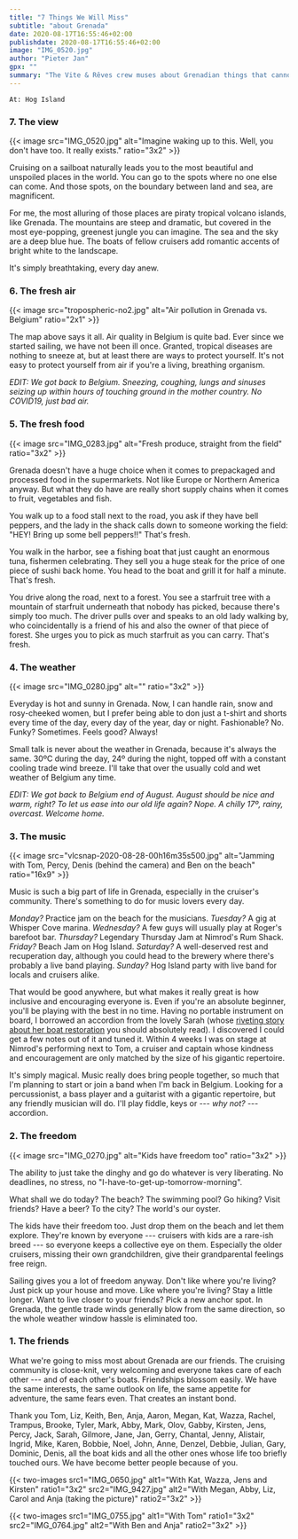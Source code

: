 ```yaml
---
title: "7 Things We Will Miss"
subtitle: "about Grenada"
date: 2020-08-17T16:55:46+02:00
publishdate: 2020-08-17T16:55:46+02:00
image: "IMG_0520.jpg"
author: "Pieter Jan"
gpx: ""
summary: "The Vite & Rêves crew muses about Grenadian things that cannot be found elsewhere."
---
```


`At: Hog Island`

### 7. The view

{{< image src="IMG_0520.jpg" alt="Imagine waking up to this. Well, you don't have too. It really exists." ratio="3x2" >}}

Cruising on a sailboat naturally leads you to the most beautiful and unspoiled places in the world. You can go to the spots where no one else can come. And those spots, on the boundary between land and sea, are magnificent.

For me, the most alluring of those places are piraty tropical volcano islands, like Grenada. The mountains are steep and dramatic, but covered in the most eye-popping, greenest jungle you can imagine. The sea and the sky are a deep blue hue. The boats of fellow cruisers add romantic accents of bright white to the landscape.

It's simply breathtaking, every day anew.

### 6. The fresh air

{{< image src="tropospheric-no2.jpg" alt="Air pollution in Grenada vs. Belgium" ratio="2x1" >}}

The map above says it all. Air quality in Belgium is quite bad. Ever since we started sailing, we have not been ill once. Granted, tropical diseases are nothing to sneeze at, but at least there are ways to protect yourself. It's not easy to protect yourself from air if you're a living, breathing organism.

_EDIT: We got back to Belgium. Sneezing, coughing, lungs and sinuses seizing up within hours of touching ground in the mother country. No COVID19, just bad air._

### 5. The fresh food

{{< image src="IMG_0283.jpg" alt="Fresh produce, straight from the field" ratio="3x2" >}}

Grenada doesn't have a huge choice when it comes to prepackaged and processed food in the supermarkets. Not like Europe or Northern America anyway. But what they do have are really short supply chains when it comes to fruit, vegetables and fish.

You walk up to a food stall next to the road, you ask if they have bell peppers, and the lady in the shack calls down to someone working the field: "HEY! Bring up some bell peppers!!" That's fresh.

You walk in the harbor, see a fishing boat that just caught an enormous tuna, fishermen celebrating. They sell you a huge steak for the price of one piece of sushi back home. You head to the boat and grill it for half a minute. That's fresh.

You drive along the road, next to a forest. You see a starfruit tree with a mountain of starfruit underneath that nobody has picked, because there's simply too much. The driver pulls over and speaks to an old lady walking by, who coincidentally is a friend of his and also the owner of that piece of forest. She urges you to pick as much starfruit as you can carry. That's fresh.

### 4. The weather

{{< image src="IMG_0280.jpg" alt="" ratio="3x2" >}}

Everyday is hot and sunny in Grenada. Now, I can handle rain, snow and rosy-cheeked women, but I prefer being able to don just a t-shirt and shorts every time of the day, every day of the year, day or night. Fashionable? No. Funky? Sometimes. Feels good? Always!

Small talk is never about the weather in Grenada, because it's always the same. 30ºC during the day, 24º during the night, topped off with a constant cooling trade wind breeze. I'll take that over the usually cold and wet weather of Belgium any time.

_EDIT: We got back to Belgium end of August. August should be nice and warm, right? To let us ease into our old life again? Nope. A chilly 17º, rainy, overcast. Welcome home._

### 3. The music

{{< image src="vlcsnap-2020-08-28-00h16m35s500.jpg" alt="Jamming with Tom, Percy, Denis (behind the camera) and Ben on the beach" ratio="16x9" >}}

Music is such a big part of life in Grenada, especially in the cruiser's community. There's something to do for music lovers every day.

_Monday?_ Practice jam on the beach for the musicians. _Tuesday?_ A gig at Whisper Cove marina. _Wednesday?_ A few guys will usually play at Roger's barefoot bar. _Thursday?_ Legendary Thursday Jam at Nimrod's Rum Shack. _Friday?_ Beach Jam on Hog Island. _Saturday?_ A well-deserved rest and recuperation day, although you could head to the brewery where there's probably a live band playing. _Sunday?_ Hog Island party with live band for locals and cruisers alike.

That would be good anywhere, but what makes it really great is how inclusive and encouraging everyone is. Even if you're an absolute beginner, you'll be playing with the best in no time. Having no portable instrument on board, I borrowed an accordion from the lovely Sarah (whose [riveting story about her boat restoration](http://www.woodwaterandi.com/) you should absolutely read). I discovered I could get a few notes out of it and tuned it. Within 4 weeks I was on stage at Nimrod's performing next to Tom, a cruiser and captain whose kindness and encouragement are only matched by the size of his gigantic repertoire.

It's simply magical. Music really does bring people together, so much that I'm planning to start or join a band when I'm back in Belgium. Looking for a percussionist, a bass player and a guitarist with a gigantic repertoire, but any friendly musician will do. I'll play fiddle, keys or --- _why not?_ --- accordion.

### 2. The freedom

{{< image src="IMG_0270.jpg" alt="Kids have freedom too" ratio="3x2" >}}

The ability to just take the dinghy and go do whatever is very liberating. No deadlines, no stress, no "I-have-to-get-up-tomorrow-morning".

What shall we do today? The beach? The swimming pool? Go hiking? Visit friends? Have a beer? To the city? The world's our oyster.

The kids have their freedom too. Just drop them on the beach and let them explore. They're known by everyone --- cruisers with kids are a rare-ish breed --- so everyone keeps a collective eye on them. Especially the older cruisers, missing their own grandchildren, give their grandparental feelings free reign.

Sailing gives you a lot of freedom anyway. Don't like where you're living? Just pick up your house and move. Like where you're living? Stay a little longer. Want to live closer to your friends? Pick a new anchor spot. In Grenada, the gentle trade winds generally blow from the same direction, so the whole weather window hassle is eliminated too.

### 1. The friends

What we're going to miss most about Grenada are our friends. The cruising community is close-knit, very welcoming and everyone takes care of each other --- and of each other's boats. Friendships blossom easily. We have the same interests, the same outlook on life, the same appetite for adventure, the same fears even. That creates an instant bond.

Thank you Tom, Liz, Keith, Ben, Anja, Aaron, Megan, Kat, Wazza, Rachel, Trampus, Brooke, Tyler, Mark, Abby, Mark, Olov, Gabby, Kirsten, Jens, Percy, Jack, Sarah, Gilmore, Jane, Jan, Gerry, Chantal, Jenny, Alistair, Ingrid, Mike, Karen, Bobbie, Noel, John, Anne, Denzel, Debbie, Julian, Gary, Dominic, Denis, all the boat kids and all the other ones whose life too briefly touched ours. We have become better people because of you.

{{< two-images src1="IMG_0650.jpg" alt1="With Kat, Wazza, Jens and Kirsten" ratio1="3x2" src2="IMG_9427.jpg" alt2="With Megan, Abby, Liz, Carol and Anja (taking the picture)" ratio2="3x2" >}}

{{< two-images src1="IMG_0755.jpg" alt1="With Tom" ratio1="3x2" src2="IMG_0764.jpg" alt2="With Ben and Anja" ratio2="3x2" >}}


